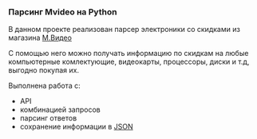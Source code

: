 ### Парсинг Mvideo на Python

В данном проекте реализован парсер электроники со скидками из магазина [М.Видео](https://www.mvideo.ru/)

С помощью него можно получать информацию по скидкам на любые компьютерные комлектующие, видеокарты, процессоры, 
диски и т.д, выгодно покупая их.

Выполнена работа с:
- API
- комбинацией запросов
- парсинг ответов
- сохранение информации в [JSON](https://github.com/pythonistka/parsingMvideo/blob/master/data/4_result.json)
